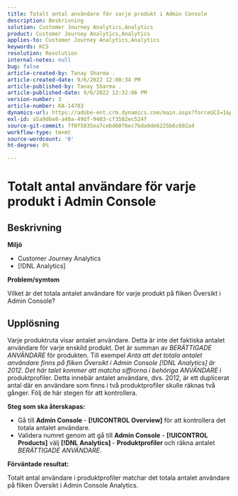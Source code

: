 ```yaml
---
title: Totalt antal användare för varje produkt i Admin Console
description: Beskrivning
solution: Customer Journey Analytics,Analytics
product: Customer Journey Analytics,Analytics
applies-to: Customer Journey Analytics,Analytics
keywords: KCS
resolution: Resolution
internal-notes: null
bug: false
article-created-by: Tanay Sharma .
article-created-date: 9/6/2022 12:00:34 PM
article-published-by: Tanay Sharma .
article-published-date: 9/6/2022 12:32:06 PM
version-number: 3
article-number: KA-14703
dynamics-url: https://adobe-ent.crm.dynamics.com/main.aspx?forceUCI=1&pagetype=entityrecord&etn=knowledgearticle&id=45be0a81-db2d-ed11-9db1-002248086735
exl-id: a5a9d6e8-a40a-49df-9403-cf3502ec524f
source-git-commit: 7f0f5035ea7cebd60f6ec7bda9de6225b6c602a4
workflow-type: tm+mt
source-wordcount: '0'
ht-degree: 0%

---
```


# Totalt antal användare för varje produkt i Admin Console

## Beskrivning


<b>Miljö</b>

- Customer Journey Analytics
- [!DNL Analytics]




<b>Problem/symtom</b>

Vilket är det totala antalet användare för varje produkt på fliken Översikt i Admin Console?




## Upplösning


Varje produktruta visar antalet användare. Detta är inte det faktiska antalet användare för varje enskild produkt. Det är summan av *BERÄTTIGADE ANVÄNDARE* för produkten. Till exempel *Anta att det totala antalet användare finns på fliken Översikt i Admin Console [!DNL Analytics] är 2012. Det här talet kommer att matcha siffrorna i behöriga ANVÄNDARE* i produktprofiler. Detta innebär antalet användare, dvs. 2012, är ett duplicerat antal där en användare som finns i två produktprofiler skulle räknas två gånger. Följ de här stegen för att kontrollera.

<b>Steg som ska återskapas:</b>

- Gå till <b>Admin Console</b> - <b>[!UICONTROL Overview]</b> för att kontrollera det totala antalet användare.
- Validera numret genom att gå till <b>Admin Console</b> - <b>[!UICONTROL Products]</b> välj <b>[!DNL Analytics] </b> - <b>Produktprofiler </b>och räkna antalet *BERÄTTIGADE ANVÄNDARE*.




<b>Förväntade resultat:</b>

Totalt antal användare i produktprofiler matchar det totala antalet användare på fliken Översikt i Admin Console Analytics.
